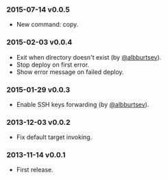 ### 2015-07-14 v0.0.5

* New command: copy.

### 2015-02-03 v0.0.4

* Exit when directory doesn't exist (by [@albburtsev](https://github.com/albburtsev)).
* Stop deploy on first error.
* Show error message on failed deploy.

### 2015-01-29 v0.0.3

* Enable SSH keys forwarding (by [@albburtsev](https://github.com/albburtsev)).

### 2013-12-03 v0.0.2

* Fix default target invoking.

### 2013-11-14 v0.0.1

* First release.
